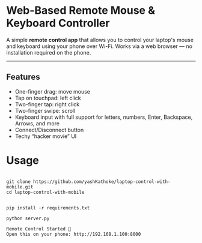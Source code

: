 # Web-Based Remote Mouse & Keyboard Controller

A simple **remote control app** that allows you to control your laptop's mouse and keyboard using your phone over Wi-Fi. Works via a web browser — no installation required on the phone.

---

## Features
- One-finger drag: move mouse
- Tap on touchpad: left click
- Two-finger tap: right click
- Two-finger swipe: scroll
- Keyboard input with full support for letters, numbers, Enter, Backspace, Arrows, and more
- Connect/Disconnect button
- Techy “hacker movie” UI

# Usage

```

git clone https://github.com/yashKathoke/laptop-control-with-mobile.git
cd laptop-control-with-mobile
```

```

pip install -r requirements.txt
```
```
python server.py
```
```
Remote Control Started 🚀
Open this on your phone: http://192.168.1.100:8000
```